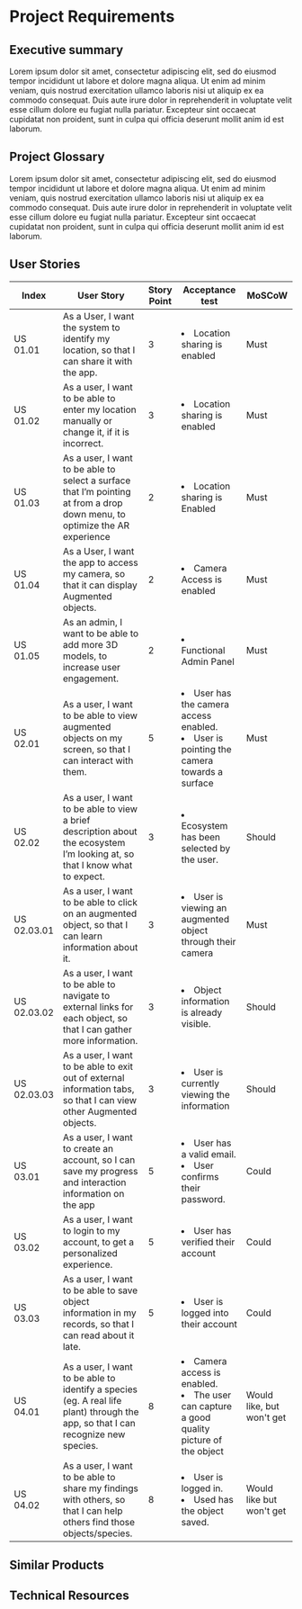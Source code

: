 # Project Requirements

## Executive summary
Lorem ipsum dolor sit amet, consectetur adipiscing elit, sed do eiusmod tempor incididunt ut labore et dolore magna aliqua. Ut enim ad minim veniam, quis nostrud exercitation ullamco laboris nisi ut aliquip ex ea commodo consequat. Duis aute irure dolor in reprehenderit in voluptate velit esse cillum dolore eu fugiat nulla pariatur. Excepteur sint occaecat cupidatat non proident, sunt in culpa qui officia deserunt mollit anim id est laborum.

## Project Glossary
Lorem ipsum dolor sit amet, consectetur adipiscing elit, sed do eiusmod tempor incididunt ut labore et dolore magna aliqua. Ut enim ad minim veniam, quis nostrud exercitation ullamco laboris nisi ut aliquip ex ea commodo consequat. Duis aute irure dolor in reprehenderit in voluptate velit esse cillum dolore eu fugiat nulla pariatur. Excepteur sint occaecat cupidatat non proident, sunt in culpa qui officia deserunt mollit anim id est laborum.

## User Stories

Index  | User Story| Story Point | Acceptance test | MoSCoW
------ | ------------- | ------ | -------- | -------
US 01.01  | As a User, I want the system to identify my location, so that I can share it with the app. | 3 | <li> Location sharing is enabled </li>| Must
US 01.02  | As a user, I want to be able to enter my location manually or change it, if it is incorrect. | 3 | <li>Location sharing is enabled </li>| Must
US 01.03 | As a user, I want to be able to select a surface that I’m pointing at from a drop down menu, to optimize the AR experience | 2 | <li> Location sharing is Enabled </li>| Must
US 01.04 | As a User, I want the app to access my camera, so that it can display Augmented objects. | 2 | <li>Camera Access is enabled</li> | Must
US 01.05 | As an admin, I want to be able to add more 3D models, to increase user engagement. | 2 |<li> Functional Admin Panel </li>| Must
US 02.01 | As a user, I want to be able to view augmented objects on my screen, so that I can interact with them. | 5 |  <li>User has the camera access enabled.</li> <li>User is pointing the camera towards a surface</li>| Must 
US 02.02 | As a user, I want to be able to view a brief description about the ecosystem I’m looking at, so that I know what to expect. | 3 | <li>Ecosystem has been selected by the user. </li> | Should
US 02.03.01 | As a user, I want to be able to click on an augmented object, so that I can learn information about it. | 3 |<li> User is viewing an augmented object through their camera </li>| Must
US 02.03.02 | As a user, I want to be able to navigate to external links for each object, so that I can gather more information. | 3 | <li>Object information is already visible. </li>| Should
US 02.03.03 | As a user, I want to be able to exit out of external information tabs, so that I can view other Augmented objects. | 3 | <li>User is currently viewing the information </li>| Should
US 03.01 | As a user, I want to create an account, so I can save my progress and interaction information on the app | 5 | <li>User has a valid email.</li> <li> User confirms their password. </li>| Could
US 03.02 | As a user, I want to login to my account, to get a personalized experience. | 5 | <li>User has verified their account</li> | Could
US 03.03 | As a user, I want to be able to save object information in my records, so that I can read about it late. | 5 | <li>User is logged into their account </li>| Could
US 04.01 | As a user, I want to be able to identify a species (eg. A real life plant) through the app, so that I can recognize new species. | 8 | <li> Camera access is enabled.</li> <li> The user can capture a good quality picture of the object</li> | Would like, but won't get
US 04.02 | As a user, I want to be able to share my findings with others, so that I can help others find those objects/species. | 8 | <li> User is logged in.</li> <li> Used has the object saved. </li>| Would like but won't get


## Similar Products

## Technical Resources







